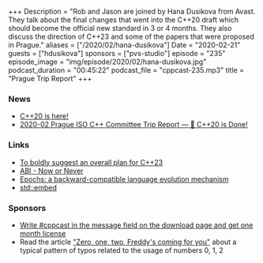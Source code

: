 +++
Description = "Rob and Jason are joined by Hana Dusikova from Avast. They talk about the final changes that went into the C++20 draft which should become the official new standard in 3 or 4 months. They also discuss the direction of C++23 and some of the papers that were proposed in Prague."
aliases = ["/2020/02/hana-dusikova"]
Date = "2020-02-21"
guests = ["hdusikova"]
sponsors = ["pvs-studio"]
episode = "235"
episode_image = "img/episode/2020/02/hana-dusikova.jpg"
podcast_duration = "00:45:22"
podcast_file = "cppcast-235.mp3"
title = "Prague Trip Report"
+++

### News ###

 - [C++20 is here!](https://www.youtube.com/watch?v=AvPiGstxV_g&feature=emb_logo)
 - [2020-02 Prague ISO C++ Committee Trip Report — 🎉 C++20 is Done!](https://old.reddit.com/r/cpp/comments/f47x4o/202002_prague_iso_c_committee_trip_report_c20_is/)

### Links ###

 - [To boldly suggest an overall plan for C++23](http://www.open-std.org/jtc1/sc22/wg21/docs/papers/2019/p0592r4.html)
 - [ABI - Now or Never](http://www.open-std.org/jtc1/sc22/wg21/docs/papers/2019/p0592r4.html)
 - [Epochs: a backward-compatible language evolution mechanism](http://www.open-std.org/jtc1/sc22/wg21/docs/papers/2020/p1881r1.html)
 - [std::embed](http://www.open-std.org/jtc1/sc22/wg21/docs/papers/2020/p1040r5.html)

### Sponsors ###

- [Write #cppcast in the message field on the download page and get one month license](http://bit.ly/2YOH7re)
- Read the article ["Zero, one, two, Freddy's coming for you"](http://bit.ly/2STw7D9) about a typical pattern of typos related to the usage of numbers 0, 1, 2
